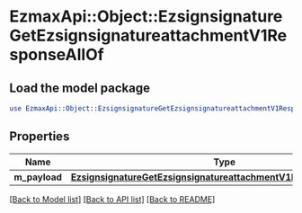 # EzmaxApi::Object::EzsignsignatureGetEzsignsignatureattachmentV1ResponseAllOf

## Load the model package
```perl
use EzmaxApi::Object::EzsignsignatureGetEzsignsignatureattachmentV1ResponseAllOf;
```

## Properties
Name | Type | Description | Notes
------------ | ------------- | ------------- | -------------
**m_payload** | [**EzsignsignatureGetEzsignsignatureattachmentV1ResponseMPayload**](EzsignsignatureGetEzsignsignatureattachmentV1ResponseMPayload.md) |  | 

[[Back to Model list]](../README.md#documentation-for-models) [[Back to API list]](../README.md#documentation-for-api-endpoints) [[Back to README]](../README.md)


